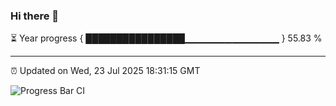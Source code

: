 ### Hi there 👋

⏳ Year progress { ████████████████▁▁▁▁▁▁▁▁▁▁▁▁▁▁ } 55.83 %

---

⏰ Updated on Wed, 23 Jul 2025 18:31:15 GMT

![Progress Bar CI](https://github.com/liununu/liununu/workflows/Progress%20Bar%20CI/badge.svg)
